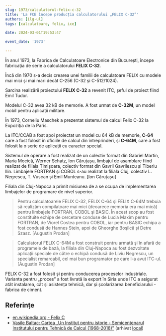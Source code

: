 ```yaml
---
slug: 1973/calculatorul-felix-c-32
title: 'La FCE începe producția calculatorului „FELIX C-32”'
authors: [ilg-ul]
tags: [calculatoare, felix, ice]

date: 2024-03-01T19:53:47

event_date: '1973'

---
```


În anul 1973, la
Fabrica de Calculatoare Electronice din București,
începe fabricația de serie a calculatorului **FELIX C-32**.

<!-- truncate -->

Încă din 1970 s-a decis crearea unei familii de calculatoare FELIX cu
modele mai mici și mai mari decât C-256 (C-32 și C-512/1024).

Sarcina realizării proiectului **FELIX C-32** a revenit ITC, șeful de proiect
fiind Emil Tudor.

Modelul C-32 avea 32 kB de memorie. A fost urmat de **C-32M**, un model mobil
pentru aplicații militare.

În 1973, Corneliu Maschek a prezentat sistemul de calcul Felix C-32
la Expoziţia de la Paris.

La ITC/CCAB a fost apoi proiectat un model cu 64 kB de memorie, **C-64** care a fost folosit în oficiile
de calcul din întreprinderi, și **C-64M**, care a fost folosit la o serie de aplicații cu caracter
special.

Sistemul de operare a fost realizat de un colectiv
format din Gabriel Martin, Maria Mocică, Werner Schatz, Ion Căruțașu,
limbajul de asamblare fiind realizat de filiala Timișoara, colectiv format din
Gavril Gavrilescu și Tiberiu Ilin. Limbajele FORTRAN și COBOL s-au realizat
la filiala Cluj, colectiv L. Negrescu, T. Vuscan și Emil Munteanu. [Ion Căruțașu]

Filiala din Cluj-Napoca a primit misiunea de a se ocupa de implementarea
limbajelor de programare de nivel superior.

> Pentru calculatoarele FELIX C-32, FELIX C-64 şi FELIX C-64M trebuia să realizăm compilatoare
mai mici (deoarece memoria era mai mică) pentru limbajele FORTRAN,
COBOL şi BASIC. În acest scop au fost constituite echipe de cercetare
conduse de Lucia Maxim pentru FORTRAN, de Viorel Costea pentru COBOL,
iar pentru BASIC echipa a fost condusă de Hannes Stein, apoi de Gheorghe
Boşilcă şi Detre Szasz. [Augustin Prodan]

> Calculatorul FELIX C-64M a fost construit pentru armată şi în afară de
programele de bază, la filiala din Cluj-Napoca au fost dezvoltate aplicaţii
speciale de către o echipă condusă de Liviu Negrescu, un specialist
remarcabil, cel mai bun programator pe care l-a avut ITC-ul.  [Augustin Prodan]

FELIX C-32 a fost folosit și pentru conducerea proceselor industriale.
Varianta pentru „proces” a fost livrată la export în Siria unde ITC a asigurat
atât instalarea, cât și asistența tehnică, dar și școlarizarea beneficiarului -
fabrica de ciment.

## Referințe

- [en.wikipedia.org - Felix C](https://ro.wikipedia.org/wiki/Felix_C)
- [Vasile Baltac: Cartea „Un Institut pentru istorie - Semicentenarul Institutului pentru Tehnică de Calcul (1968-2018)”](/amintiri/2018/vbaltac-carte-itc-50-ani/) (arhivat [local](https://cronica-it.github.io/arhiva/#2018))
